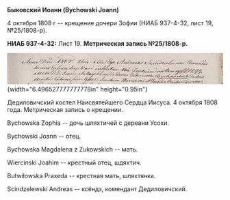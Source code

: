**Быковский Иоанн (Bychowski Joann)**

4 октября 1808 г -- крещение дочери Зофии (НИАБ 937-4-32, лист 19,
№25/1808-р).

**НИАБ 937-4-32:** Лист 19. **Метрическая запись №25/1808-р.**

![](./media/2bdc9002af1fd0c2b83558edd1a4a3eed9e04d0e.png){width="6.496527777777778in"
height="0.95in"}

Дедиловичский костел Наисвятейшего Сердца Иисуса. 4 октября 1808 года.
Метрическая запись о крещении.

Bychowska Zophia -- дочь шляхтичей с деревни Усохи.

Bychowski Joann -- отец.

Bychowska Magdalena z Zukowskich -- мать.

Wiercinski Joahim -- крестный отец, шдяхтич.

Butwiłowska Praxeda -- крестная мать, шляхтянка.

Scindzelewski Andreas -- ксёндз, комендант Дедиловичский.
